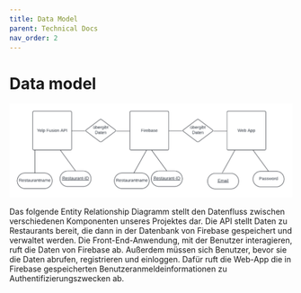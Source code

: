 ```yaml
---
title: Data Model
parent: Technical Docs
nav_order: 2
---
```




# Data model

![data_model](../assets/images/data_model.png)

Das folgende Entity Relationship Diagramm stellt den Datenfluss zwischen verschiedenen Komponenten unseres Projektes dar. Die API stellt Daten zu Restaurants bereit, die dann in der Datenbank von Firebase gespeichert und verwaltet werden. Die Front-End-Anwendung, mit der Benutzer interagieren, ruft die Daten von Firebase ab. Außerdem müssen sich Benutzer, bevor sie die Daten abrufen, registrieren und einloggen. Dafür ruft die Web-App die in Firebase gespeicherten Benutzeranmeldeinformationen zu Authentifizierungszwecken ab. 